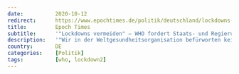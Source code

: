 ```yaml
---
date:          2020-10-12
redirect:      https://www.epochtimes.de/politik/deutschland/lockdowns-vermeiden-who-fordert-staats-und-regierungschefs-auf-andere-wege-zu-gehen-a3354789.html
title:         Epoch Times
subtitle:      '"Lockdowns vermeiden" – WHO fordert Staats- und Regierungschefs auf, andere Wege zu gehen'
description:   '"Wir in der Weltgesundheitsorganisation befürworten keine Lockdowns als primäres Mittel zur Kontrolle dieses Virus", sagte David Nabarro, ein WHO-Offizieller, dem Spectator in einem Interview. Er verweist dabei auf die weltweiten Auswirkungen auf die Tourismusindustrie. In Deutschland sieht sich die Tourismusbranche, durch das aktuelle Beherbergungsverbot für Menschen aus Risikogebieten, erneut wirtschaftlichen Schwierigkeiten ausgesetzt.'
country:       DE
categories:    [Politik]
tags:          [who, lockdown2]
---
```

